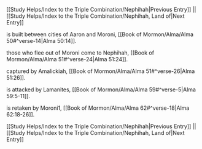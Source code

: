 [[Study Helps/Index to the Triple Combination/Nephihah|Previous Entry]]  ||  [[Study Helps/Index to the Triple Combination/Nephihah, Land of|Next Entry]]

 is built between cities of Aaron and Moroni, [[Book of Mormon/Alma/Alma 50#^verse-14|Alma 50:14]].

 those who flee out of Moroni come to Nephihah, [[Book of Mormon/Alma/Alma 51#^verse-24|Alma 51:24]].

 captured by Amalickiah, [[Book of Mormon/Alma/Alma 51#^verse-26|Alma 51:26]].

 is attacked by Lamanites, [[Book of Mormon/Alma/Alma 59#^verse-5|Alma 59:5-11]].

 is retaken by Moroni1, [[Book of Mormon/Alma/Alma 62#^verse-18|Alma 62:18-26]].

[[Study Helps/Index to the Triple Combination/Nephihah|Previous Entry]]  ||  [[Study Helps/Index to the Triple Combination/Nephihah, Land of|Next Entry]]